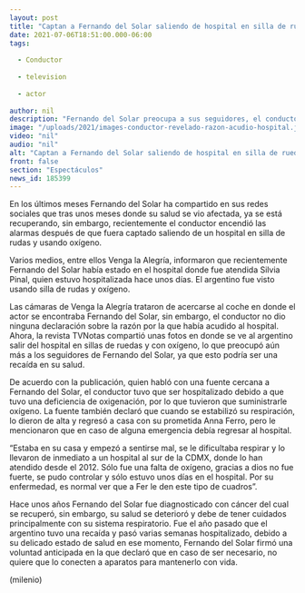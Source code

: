 ```yaml
---
layout: post
title: "Captan a Fernando del Solar saliendo de hospital en silla de ruedas y usando oxígeno"
date: 2021-07-06T18:51:00.000-06:00
tags:
  
  - Conductor
  
  - television
  
  - actor
  
author: nil
description: "Fernando del Solar preocupa a sus seguidores, el conductor fue visto saliendo de un hospital en sillas de ruedas y oxígeno. "
image: "/uploads/2021/images-conductor-revelado-razon-acudio-hospital.jpg"
video: "nil"
audio: "nil"
alt: "Captan a Fernando del Solar saliendo de hospital en silla de ruedas y usando oxígeno"
front: false
section: "Espectáculos"
news_id: 185399
---
```


En los últimos meses Fernando del Solar ha compartido en sus redes sociales que tras unos meses donde su salud se vio afectada, ya se está recuperando, sin embargo, recientemente el conductor encendió las alarmas después de que fuera captado saliendo de un hospital en silla de rudas y usando oxígeno. 

Varios medios, entre ellos Venga la Alegría, informaron que recientemente Fernando del Solar había estado en el hospital donde fue atendida Silvia Pinal, quien estuvo hospitalizada hace unos días. El argentino fue visto usando silla de rudas y oxígeno.

Las cámaras de Venga la Alegría trataron de acercarse al coche en donde el actor se encontraba Fernando del Solar, sin embargo, el conductor no dio ninguna declaración sobre la razón por la que había acudido al hospital. Ahora, la revista TVNotas compartió unas fotos en donde se ve al argentino salir del hospital en sillas de ruedas y con oxígeno, lo que preocupó aún más a los seguidores de Fernando del Solar, ya que esto podría ser una recaída en su salud. 

De acuerdo con la publicación, quien habló con una fuente cercana a Fernando del Solar, el conductor tuvo que ser hospitalizado debido a que tuvo una deficiencia de oxigenación, por lo que tuvieron que suministrarle oxígeno. 
La fuente también declaró que cuando se estabilizó su respiración, lo dieron de alta y regresó a casa con su prometida Anna Ferro, pero le mencionaron que en caso de alguna emergencia debía regresar al hospital. 

“Estaba en su casa y empezó a sentirse mal, se le dificultaba respirar y lo llevaron de inmediato a un hospital al sur de la CDMX, donde lo han atendido desde el 2012. Sólo fue una falta de oxígeno, gracias a dios no fue fuerte, se pudo controlar y sólo estuvo unos días en el hospital. Por su enfermedad, es normal ver que a Fer le den este tipo de cuadros”. 

Hace unos años Fernando del Solar fue diagnosticado con cáncer del cual se recuperó, sin embargo, su salud se deterioró y debe de tener cuidados principalmente con su sistema respiratorio. 
Fue el año pasado que el argentino tuvo una recaída y pasó varias semanas hospitalizado, debido a su delicado estado de salud en ese momento, Fernando del Solar firmó una voluntad anticipada en la que declaró que en caso de ser necesario, no quiere que lo conecten a aparatos para mantenerlo con vida.

(milenio)